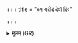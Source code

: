 +++
title = "०१ यदीदं देवो दिव"

+++
<details><summary>मूलम् (GR)</summary>

यदीदं देवो दिव आजगाम  
यद्य् अन्तरिक्षाद् यदि पार्थिवो यः ।  
यदि यज्ञो यज्ञपतेः स्वर्गस्  
तेभ्यः सर्वेभ्यो नमसा विधेम ॥
</details>